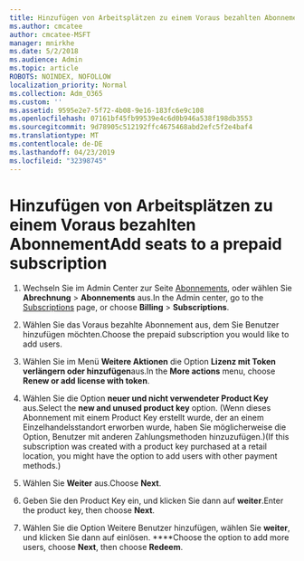 ```yaml
---
title: Hinzufügen von Arbeitsplätzen zu einem Voraus bezahlten Abonnement
ms.author: cmcatee
author: cmcatee-MSFT
manager: mnirkhe
ms.date: 5/2/2018
ms.audience: Admin
ms.topic: article
ROBOTS: NOINDEX, NOFOLLOW
localization_priority: Normal
ms.collection: Adm_O365
ms.custom: ''
ms.assetid: 9595e2e7-5f72-4b08-9e16-183fc6e9c108
ms.openlocfilehash: 07161bf45fb99539e4c6d0b946a538f198db3553
ms.sourcegitcommit: 9d78905c512192ffc4675468abd2efc5f2e4baf4
ms.translationtype: MT
ms.contentlocale: de-DE
ms.lasthandoff: 04/23/2019
ms.locfileid: "32398745"
---
```

# <a name="add-seats-to-a-prepaid-subscription"></a><span data-ttu-id="eed45-102">Hinzufügen von Arbeitsplätzen zu einem Voraus bezahlten Abonnement</span><span class="sxs-lookup"><span data-stu-id="eed45-102">Add seats to a prepaid subscription</span></span>

1. <span data-ttu-id="eed45-103">Wechseln Sie im Admin Center zur Seite [Abonnements](https://go.microsoft.com/fwlink/p/?linkid=842054), oder wählen Sie **Abrechnung** \> **Abonnements** aus.</span><span class="sxs-lookup"><span data-stu-id="eed45-103">In the Admin center, go to the [Subscriptions](https://go.microsoft.com/fwlink/p/?linkid=842054) page, or choose **Billing** \> **Subscriptions**.</span></span>
    
2. <span data-ttu-id="eed45-104">Wählen Sie das Voraus bezahlte Abonnement aus, dem Sie Benutzer hinzufügen möchten.</span><span class="sxs-lookup"><span data-stu-id="eed45-104">Choose the prepaid subscription you would like to add users.</span></span>
    
3. <span data-ttu-id="eed45-105">Wählen Sie im Menü **Weitere Aktionen** die Option **Lizenz mit Token verlängern oder hinzufügen**aus.</span><span class="sxs-lookup"><span data-stu-id="eed45-105">In the **More actions** menu, choose **Renew or add license with token**.</span></span>
    
4. <span data-ttu-id="eed45-106">Wählen Sie die Option **neuer und nicht verwendeter Product Key** aus.</span><span class="sxs-lookup"><span data-stu-id="eed45-106">Select the **new and unused product key** option.</span></span> <span data-ttu-id="eed45-107">(Wenn dieses Abonnement mit einem Product Key erstellt wurde, der an einem Einzelhandelsstandort erworben wurde, haben Sie möglicherweise die Option, Benutzer mit anderen Zahlungsmethoden hinzuzufügen.)</span><span class="sxs-lookup"><span data-stu-id="eed45-107">(If this subscription was created with a product key purchased at a retail location, you might have the option to add users with other payment methods.)</span></span> 
    
5. <span data-ttu-id="eed45-108">Wählen Sie **Weiter** aus.</span><span class="sxs-lookup"><span data-stu-id="eed45-108">Choose **Next**.</span></span>
    
6. <span data-ttu-id="eed45-109">Geben Sie den Product Key ein, und klicken Sie dann auf **weiter**.</span><span class="sxs-lookup"><span data-stu-id="eed45-109">Enter the product key, then choose **Next**.</span></span>
    
7. <span data-ttu-id="eed45-110">Wählen Sie die Option Weitere Benutzer hinzufügen, wählen Sie **weiter**, und klicken Sie dann auf einlösen. \*\*\*\*</span><span class="sxs-lookup"><span data-stu-id="eed45-110">Choose the option to add more users, choose **Next**, then choose **Redeem**.</span></span>
    

